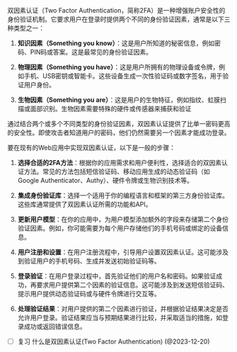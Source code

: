 
双因素认证（Two Factor Authentication，简称2FA）是一种增强账户安全性的身份验证机制。它要求用户在登录时提供两个不同的身份验证因素，通常是以下三种类型之一：
1. **知识因素（Something you know）**：这是用户所知道的秘密信息，例如密码、PIN码或答案。这是最常见的身份验证因素。
    
2. **物理因素（Something you have）**：这是用户所拥有的物理设备或令牌，例如手机、USB密钥或智能卡。这些设备生成一次性验证码或数字签名，用于验证用户身份。
    
3. **生物因素（Something you are）**：这是用户的生物特征，例如指纹、虹膜扫描或面部识别。生物因素需要特殊的硬件或传感器来捕获和验证

通过结合两个或多个不同类型的身份验证因素，双因素认证提供了比单一密码更高的安全性。即使攻击者知道用户的密码，他们仍然需要另一个因素才能成功登录。

要在现有的Web应用中实现双因素认证，以下是一般的步骤：

1. **选择合适的2FA方法**：根据你的应用需求和用户便利性，选择适合的双因素认证方法。常见的方法包括短信验证码、移动应用生成的动态验证码（如Google Authenticator、Authy）、硬件令牌或生物识别技术等。
    
2. **集成身份验证库**：选择一个适用于你的编程语言和框架的第三方身份验证库。这些库通常提供了双因素认证所需的功能和API。
    
3. **更新用户模型**：在你的应用中，为用户模型添加额外的字段来存储第二个身份验证因素。例如，你可能需要为每个用户存储他们的手机号码或绑定的设备信息。
    
4. **用户注册和设置**：在用户注册流程中，引导用户设置双因素认证。这可能涉及到验证用户的手机号码、生成并发送初始验证码等。
    
5. **登录验证**：在用户登录过程中，首先验证他们的用户名和密码。如果验证成功，再要求用户提供第二个因素的验证信息。这可能涉及到发送短信验证码、提示用户提供动态验证码或与硬件令牌进行交互等。
    
6. **处理验证结果**：对用户提供的第二个因素进行验证，并根据验证结果决定是否允许用户登录。验证结果应当与预期结果进行比较，并采取适当的措施，如登录成功或返回错误信息。



- [ ] 复习 什么是双因素认证(Two Factor Authentication) (@2023-12-20)